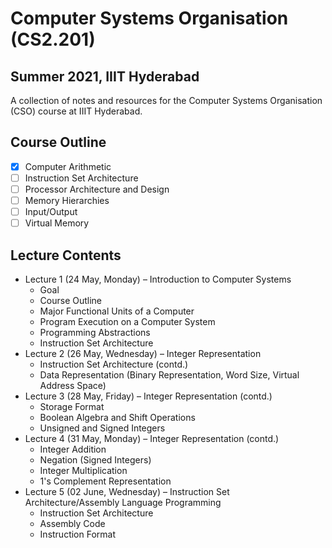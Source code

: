 # Computer Systems Organisation (CS2.201)
## Summer 2021, IIIT Hyderabad

A collection of notes and resources for the Computer Systems Organisation (CSO) course at IIIT Hyderabad.

## Course Outline
- [x] Computer Arithmetic
- [ ] Instruction Set Architecture
- [ ] Processor Architecture and Design
- [ ] Memory Hierarchies
- [ ] Input/Output
- [ ] Virtual Memory

## Lecture Contents
* Lecture 1 (24 May, Monday) – Introduction to Computer Systems
    - Goal
    - Course Outline
    - Major Functional Units of a Computer
    - Program Execution on a Computer System
    - Programming Abstractions
    - Instruction Set Architecture
* Lecture 2 (26 May, Wednesday) – Integer Representation
    - Instruction Set Architecture (contd.)
    - Data Representation (Binary Representation, Word Size, Virtual Address Space)
* Lecture 3 (28 May, Friday) – Integer Representation (contd.)
    - Storage Format
    - Boolean Algebra and Shift Operations
    - Unsigned and Signed Integers
* Lecture 4 (31 May, Monday) – Integer Representation (contd.)
    - Integer Addition
    - Negation (Signed Integers)
    - Integer Multiplication
    - 1's Complement Representation
* Lecture 5 (02 June, Wednesday) – Instruction Set Architecture/Assembly Language Programming
    - Instruction Set Architecture
    - Assembly Code
    - Instruction Format
